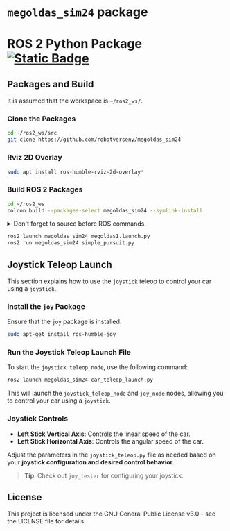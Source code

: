 # `megoldas_sim24` package
# ROS 2 Python Package [![Static Badge](https://img.shields.io/badge/ROS_2-Humble-34aec5)](https://docs.ros.org/en/humble/)

## Packages and Build

It is assumed that the workspace is `~/ros2_ws/`.

### Clone the Packages

```bash
cd ~/ros2_ws/src
git clone https://github.com/robotverseny/megoldas_sim24
```

### Rviz 2D Overlay

```bash
sudo apt install ros-humble-rviz-2d-overlay*
```

### Build ROS 2 Packages

```bash
cd ~/ros2_ws
colcon build --packages-select megoldas_sim24 --symlink-install
```

<details>
<summary>Don't forget to source before ROS commands.</summary>

```bash
source ~/ros2_ws/install/setup.bash
```
</details>

```bash
ros2 launch megoldas_sim24 megoldas1.launch.py
ros2 run megoldas_sim24 simple_pursuit.py
```

## Joystick Teleop Launch

This section explains how to use the `joystick` teleop to control your car using a `joystick`.

### Install the `joy` Package

Ensure that the `joy` package is installed:

```bash
sudo apt-get install ros-humble-joy
```

### Run the Joystick Teleop Launch File

To start the `joystick teleop node`, use the following command:

```bash
ros2 launch megoldas_sim24 car_teleop_launch.py
```

This will launch the `joystick_teleop_node` and `joy_node` nodes, allowing you to control your car using a `joystick`.

### Joystick Controls

- **Left Stick Vertical Axis**: Controls the linear speed of the car.
- **Left Stick Horizontal Axis**: Controls the angular speed of the car.

Adjust the parameters in the `joystick_teleop.py` file as needed based on your **joystick configuration and desired control behavior**.

> **Tip**: Check out `joy_tester` for configuring your joystick.

## License

This project is licensed under the GNU General Public License v3.0 - see the LICENSE file for details.
